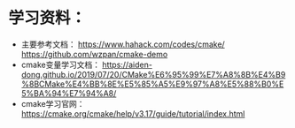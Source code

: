 # 学习资料：
- 主要参考文档：
https://www.hahack.com/codes/cmake/
https://github.com/wzpan/cmake-demo
- cmake变量学习文档：
https://aiden-dong.github.io/2019/07/20/CMake%E6%95%99%E7%A8%8B%E4%B9%8BCMake%E4%BB%8E%E5%85%A5%E9%97%A8%E5%88%B0%E5%BA%94%E7%94%A8/
- cmake学习官网：
https://cmake.org/cmake/help/v3.17/guide/tutorial/index.html
